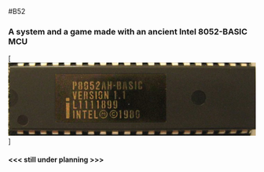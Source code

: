 #B52
### A system and a game made with an ancient Intel 8052-BASIC MCU

[![8052-BASIC chip](https://github.com/SmallRoomLabs/B52/raw/master/images/8052basic-chip.jpg)]

#### <<< still under planning >>>
